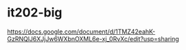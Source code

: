 # it202-big
https://docs.google.com/document/d/1TMZ42eahK-GzRNQlJ6XJjJw6WXbnOXML6e-xj_0RvXc/edit?usp=sharing
